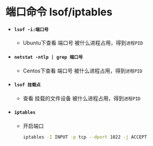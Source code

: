 # 端口命令 lsof/iptables

- #### `lsof -i:端口号`
    - Ubuntu下查看 端口号 被什么进程占用，得到`进程PID`

- #### `netstat -ntlp | grep 端口号`
    - Centos下查看 端口号 被什么进程占用，得到`进程PID`

- #### `lsof 挂载点`
    - 查看 挂载的文件设备 被什么进程占用，得到`进程PID`

- #### `iptables`
    - 开启端口
        ```bash
        iptables -I INPUT -p tcp --dport 1022 -j ACCEPT
        ```